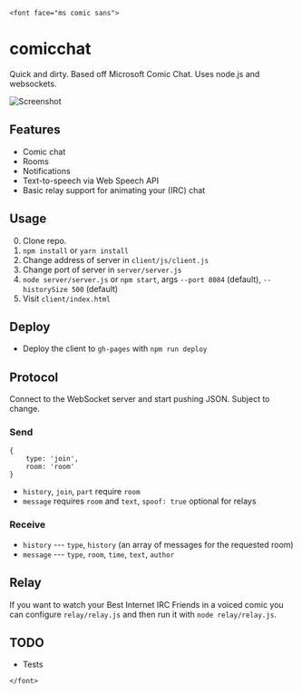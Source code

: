`<font face="ms comic sans">`

# comicchat

Quick and dirty. Based off Microsoft Comic Chat. Uses node.js and websockets.

![Screenshot](http://i.imgur.com/J1k7iwn.png)

## Features

* Comic chat
* Rooms
* Notifications
* Text-to-speech via Web Speech API
* Basic relay support for animating your (IRC) chat

## Usage

0. Clone repo.
1. `npm install` or `yarn install`
2. Change address of server in `client/js/client.js`
3. Change port of server in `server/server.js`
4. `node server/server.js` or `npm start`, args `--port 8084` (default), `--historySize 500` (default)
5. Visit `client/index.html`

## Deploy

* Deploy the client to `gh-pages` with `npm run deploy`

## Protocol

Connect to the WebSocket server and start pushing JSON. Subject to change.

### Send

    {
        type: 'join',
        room: 'room'
    }

* `history`, `join`, `part` require `room`
* `message` requires `room` and `text`, `spoof: true` optional for relays

### Receive

* `history` --- `type`, `history` (an array of messages for the requested room)
* `message` --- `type`, `room`, `time`, `text`, `author`

## Relay

If you want to watch your Best Internet IRC Friends in a voiced comic you can configure `relay/relay.js` and then run it with `node relay/relay.js`.

## TODO

* Tests

`</font>`
